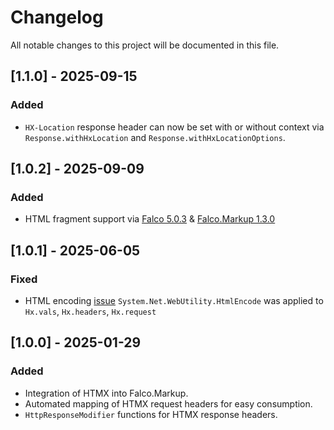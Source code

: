 # Changelog

All notable changes to this project will be documented in this file.

## [1.1.0] - 2025-09-15

### Added

- `HX-Location` response header can now be set with or without context via `Response.withHxLocation` and `Response.withHxLocationOptions`.

## [1.0.2] - 2025-09-09

### Added

- HTML fragment support via [Falco 5.0.3](https://github.com/falcoframework/Falco/blob/master/CHANGELOG.md#503---2025-09-09) & [Falco.Markup 1.3.0](https://github.com/falcoframework/Falco.Markup/blob/master/CHANGELOG.md#130-2025-09-09)

## [1.0.1] - 2025-06-05

### Fixed

- HTML encoding [issue](https://github.com/falcoframework/Falco.Htmx/issues/8) `System.Net.WebUtility.HtmlEncode` was applied to `Hx.vals`, `Hx.headers`, `Hx.request`

## [1.0.0] - 2025-01-29

### Added

- Integration of HTMX into Falco.Markup.
- Automated mapping of HTMX request headers for easy consumption.
- `HttpResponseModifier` functions for HTMX response headers.

